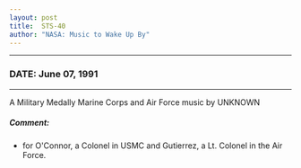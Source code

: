 ```yaml
---
layout: post
title:  STS-40
author: "NASA: Music to Wake Up By"
---
```


----
### DATE: June 07, 1991
----
A Military Medally Marine Corps and Air Force music by UNKNOWN

##### Comment:
* for O'Connor, a Colonel in USMC and Gutierrez, a Lt. Colonel in the Air Force.
